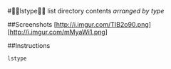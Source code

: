 #:evergreen_tree::evergreen_tree:lstype:evergreen_tree::evergreen_tree:
list directory contents *arranged by type* 

##Screenshots
[http://i.imgur.com/TIB2o90.png]
<br>
[http://i.imgur.com/mMyaWi1.png]

##Instructions
```
lstype
```




